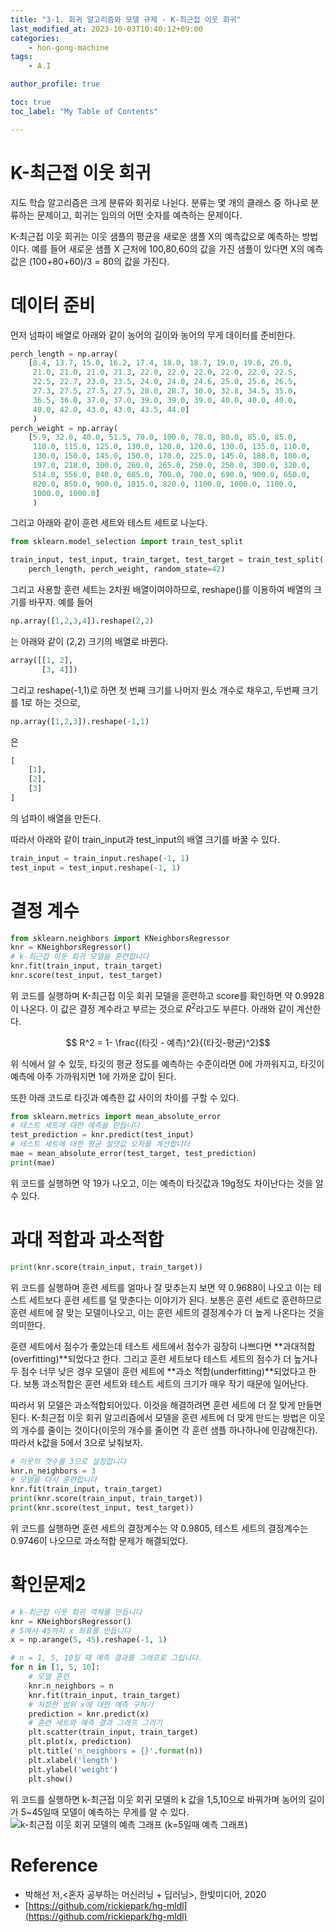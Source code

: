 ```yaml
---
title: "3-1. 회귀 알고리즘와 모델 규제 - K-최근접 이웃 회귀"
last_modified_at: 2023-10-03T10:40:12+09:00
categories:
    - hon-gong-machine
tags:
    - A.I

author_profile: true

toc: true
toc_label: "My Table of Contents"

---
```

# K-최근접 이웃 회귀

지도 학습 알고리즘은 크게 분류와 회귀로 나뉜다. 분류는 몇 개의 클래스 중 하나로 분류하는 문제이고, 회귀는 임의의 어떤 숫자를 예측하는 문제이다.

K-최근접 이웃 회귀는 이웃 샘플의 평균을 새로운 샘플 X의 예측값으로 예측하는 방법이다. 예를 들어 새로운 샘플 X 근처에 100,80,60의 값을 가진 샘플이 있다면 X의 예측 값은 (100+80+60)/3 = 80의 값을 가진다.

# 데이터 준비

먼저 넘파이 배열로 아래와 같이 농어의 길이와 농어의 무게 데이터를 준비한다.
```py
perch_length = np.array(
    [8.4, 13.7, 15.0, 16.2, 17.4, 18.0, 18.7, 19.0, 19.6, 20.0,
     21.0, 21.0, 21.0, 21.3, 22.0, 22.0, 22.0, 22.0, 22.0, 22.5,
     22.5, 22.7, 23.0, 23.5, 24.0, 24.0, 24.6, 25.0, 25.6, 26.5,
     27.3, 27.5, 27.5, 27.5, 28.0, 28.7, 30.0, 32.8, 34.5, 35.0,
     36.5, 36.0, 37.0, 37.0, 39.0, 39.0, 39.0, 40.0, 40.0, 40.0,
     40.0, 42.0, 43.0, 43.0, 43.5, 44.0]
     )
perch_weight = np.array(
    [5.9, 32.0, 40.0, 51.5, 70.0, 100.0, 78.0, 80.0, 85.0, 85.0,
     110.0, 115.0, 125.0, 130.0, 120.0, 120.0, 130.0, 135.0, 110.0,
     130.0, 150.0, 145.0, 150.0, 170.0, 225.0, 145.0, 188.0, 180.0,
     197.0, 218.0, 300.0, 260.0, 265.0, 250.0, 250.0, 300.0, 320.0,
     514.0, 556.0, 840.0, 685.0, 700.0, 700.0, 690.0, 900.0, 650.0,
     820.0, 850.0, 900.0, 1015.0, 820.0, 1100.0, 1000.0, 1100.0,
     1000.0, 1000.0]
     )
```
그리고 아래와 같이 훈련 세트와 테스트 세트로 나눈다.
```py
from sklearn.model_selection import train_test_split

train_input, test_input, train_target, test_target = train_test_split(
    perch_length, perch_weight, random_state=42)
```

그리고 사용할 훈련 세트는 2차원 배열이여야하므로, reshape()를 이용하여 배열의 크기를 바꾸자. 예를 들어
```py
np.array([1,2,3,4]).reshape(2,2)
```
는 아래와 같이 (2,2) 크기의 배열로 바뀐다.

```py
array([[1, 2],
       [3, 4]])
```

그리고 reshape(-1,1)로 하면 첫 번째 크기를 나머지 원소 개수로 채우고, 두번째 크기를 1로 하는 것으로,
```py
np.array([1,2,3]).reshape(-1,1)
```
은 
```py
[
    [1],
    [2],
    [3]
]
```
의 넘파이 배열을 만든다.

따라서 아래와 같이 train_input과 test_input의 배열 크기를 바꿀 수 있다.

```py
train_input = train_input.reshape(-1, 1)
test_input = test_input.reshape(-1, 1)
```

# 결정 계수
```py
from sklearn.neighbors import KNeighborsRegressor
knr = KNeighborsRegressor()
# k-최근접 이웃 회귀 모델을 훈련합니다
knr.fit(train_input, train_target)
knr.score(test_input, test_target)
```
위 코드를 실행하며 K-최근접 이웃 회귀 모델을 훈련하고 score를 확인하면 약 0.9928이 나온다. 이 값은 결정 계수라고 부르는 것으로 $R^2$라고도 부른다. 아래와 같이 계산한다.

$$ R^2 = 1- \frac{(타깃 - 예측)^2}{(타깃-평균)^2}$$

위 식에서 알 수 있듯, 타깃의 평균 정도를 예측하는 수준이라면 0에 가까워지고, 타깃이 예측에 아주 가까워지면 1에 가까운 값이 된다.

또한 아래 코드로 타깃과 예측한 값 사이의 차이를 구할 수 있다.

```py
from sklearn.metrics import mean_absolute_error
# 테스트 세트에 대한 예측을 만듭니다
test_prediction = knr.predict(test_input)
# 테스트 세트에 대한 평균 절댓값 오차를 계산합니다
mae = mean_absolute_error(test_target, test_prediction)
print(mae)
```
위 코드를 실행하면 약 19가 나오고, 이는 예측이 타깃값과 19g정도 차이난다는 것을 알 수 있다.

# 과대 적합과 과소적합
```py
print(knr.score(train_input, train_target))
```
위 코드를 실행하며 훈련 세트를 얼마나 잘 맞추는지 보면 약 0.9688이 나오고 이는 테스트 세트보다 훈련 세트를 덜 맞춘다는 이야기가 된다. 보통은 훈련 세트로 훈련하므로 훈련 세트에 잘 맞는 모델이나오고, 이는 훈련 세트의 결정계수가 더 높게 나온다는 것을 의미한다.

훈련 세트에서 점수가 좋았는데 테스트 세트에서 점수가 굉장히 나쁘다면 **과대적합(overfitting)**되었다고 한다. 그리고 훈련 세트보다 테스트 세트의 점수가 더 높거나 두 점수 너무 낮은 경우 모델이 훈련 세트에 **과소 적합(underfitting)**되었다고 한다. 보통 과소적합은 훈련 세트와 테스트 세트의 크기가 매우 작기 때문에 일어난다.

따라서 위 모델은 과소적합되어있다. 이것을 해결하려면 훈련 세트에 더 잘 맞게 만들면 된다. K-최근접 이웃 회귀 알고리즘에서 모델을 훈련 세트에 더 맞게 만드는 방법은 이웃의 개수를 줄이는 것이다(이웃의 개수를 줄이면 각 훈련 샘플 하나하나에 민감해진다). 따라서 k값을 5에서 3으로 낮춰보자.

```py
# 이웃의 갯수를 3으로 설정합니다
knr.n_neighbors = 3
# 모델을 다시 훈련합니다
knr.fit(train_input, train_target)
print(knr.score(train_input, train_target))
print(knr.score(test_input, test_target))
```
위 코드를 실행하면 훈련 세트의 결정계수는 약 0.9805, 테스트 세트의 결정계수는 0.9746이 나오므로 과소적합 문제가 해결되었다.

# 확인문제2
```py
# k-최근접 이웃 회귀 객체를 만듭니다
knr = KNeighborsRegressor()
# 5에서 45까지 x 좌표를 만듭니다
x = np.arange(5, 45).reshape(-1, 1)

# n = 1, 5, 10일 때 예측 결과를 그래프로 그립니다.
for n in [1, 5, 10]:
    # 모델 훈련
    knr.n_neighbors = n
    knr.fit(train_input, train_target)
    # 지정한 범위 x에 대한 예측 구하기
    prediction = knr.predict(x)
    # 훈련 세트와 예측 결과 그래프 그리기
    plt.scatter(train_input, train_target)
    plt.plot(x, prediction)
    plt.title('n_neighbors = {}'.format(n))
    plt.xlabel('length')
    plt.ylabel('weight')
    plt.show()
```
위 코드를 실행하면 k-최근접 이웃 회귀 모델의 k 값을 1,5,10으로 바꿔가며 농어의 길이가 5~45일때 모델이 예측하는 무게를 알 수 있다.
![k-최근접 이웃 회귀 모델의 예측 그래프](https://github.com/minchoCoin/minchoCoin.github.io/assets/62372650/aea48c09-9a12-47f0-90b6-8d3d886b06d1)
(k=5일때 예측 그래프)

# Reference
 - 박해선 저,<혼자 공부하는 머신러닝 + 딥러닝>, 한빛미디어, 2020
 - [https://github.com/rickiepark/hg-mldl](https://github.com/rickiepark/hg-mldl)